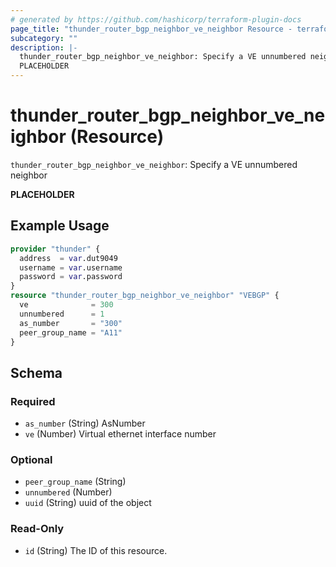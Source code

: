 ```yaml
---
# generated by https://github.com/hashicorp/terraform-plugin-docs
page_title: "thunder_router_bgp_neighbor_ve_neighbor Resource - terraform-provider-thunder"
subcategory: ""
description: |-
  thunder_router_bgp_neighbor_ve_neighbor: Specify a VE unnumbered neighbor
  PLACEHOLDER
---
```


# thunder_router_bgp_neighbor_ve_neighbor (Resource)

`thunder_router_bgp_neighbor_ve_neighbor`: Specify a VE unnumbered neighbor

__PLACEHOLDER__

## Example Usage

```terraform
provider "thunder" {
  address  = var.dut9049
  username = var.username
  password = var.password
}
resource "thunder_router_bgp_neighbor_ve_neighbor" "VEBGP" {
  ve              = 300
  unnumbered      = 1
  as_number       = "300"
  peer_group_name = "A11"
}
```

<!-- schema generated by tfplugindocs -->
## Schema

### Required

- `as_number` (String) AsNumber
- `ve` (Number) Virtual ethernet interface number

### Optional

- `peer_group_name` (String)
- `unnumbered` (Number)
- `uuid` (String) uuid of the object

### Read-Only

- `id` (String) The ID of this resource.


